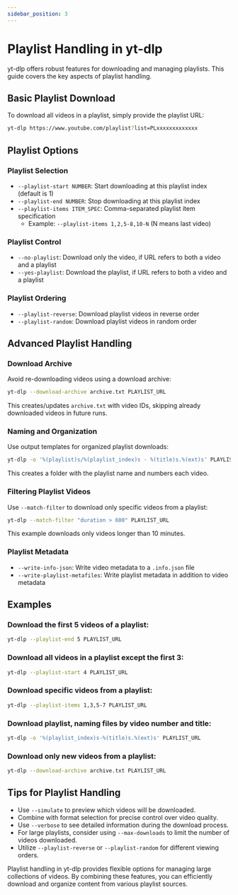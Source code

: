 ```yaml
---
sidebar_position: 3
---
```


# Playlist Handling in yt-dlp

yt-dlp offers robust features for downloading and managing playlists. This guide covers the key aspects of playlist handling.

## Basic Playlist Download

To download all videos in a playlist, simply provide the playlist URL:

```sh
yt-dlp https://www.youtube.com/playlist?list=PLxxxxxxxxxxxxx
```

## Playlist Options

### Playlist Selection

- `--playlist-start NUMBER`: Start downloading at this playlist index (default is 1)
- `--playlist-end NUMBER`: Stop downloading at this playlist index
- `--playlist-items ITEM_SPEC`: Comma-separated playlist item specification
  - Example: `--playlist-items 1,2,5-8,10-N` (N means last video)

### Playlist Control

- `--no-playlist`: Download only the video, if URL refers to both a video and a playlist
- `--yes-playlist`: Download the playlist, if URL refers to both a video and a playlist

### Playlist Ordering

- `--playlist-reverse`: Download playlist videos in reverse order
- `--playlist-random`: Download playlist videos in random order

## Advanced Playlist Handling

### Download Archive

Avoid re-downloading videos using a download archive:

```sh
yt-dlp --download-archive archive.txt PLAYLIST_URL
```

This creates/updates `archive.txt` with video IDs, skipping already downloaded videos in future runs.

### Naming and Organization

Use output templates for organized playlist downloads:

```sh
yt-dlp -o '%(playlist)s/%(playlist_index)s - %(title)s.%(ext)s' PLAYLIST_URL
```

This creates a folder with the playlist name and numbers each video.

### Filtering Playlist Videos

Use `--match-filter` to download only specific videos from a playlist:

```sh
yt-dlp --match-filter "duration > 600" PLAYLIST_URL
```

This example downloads only videos longer than 10 minutes.

### Playlist Metadata

- `--write-info-json`: Write video metadata to a `.info.json` file
- `--write-playlist-metafiles`: Write playlist metadata in addition to video metadata

## Examples

### Download the first 5 videos of a playlist:

```sh
yt-dlp --playlist-end 5 PLAYLIST_URL
```

### Download all videos in a playlist except the first 3:

```sh
yt-dlp --playlist-start 4 PLAYLIST_URL
```

### Download specific videos from a playlist:

```sh
yt-dlp --playlist-items 1,3,5-7 PLAYLIST_URL
```

### Download playlist, naming files by video number and title:

```sh
yt-dlp -o '%(playlist_index)s-%(title)s.%(ext)s' PLAYLIST_URL
```

### Download only new videos from a playlist:

```sh
yt-dlp --download-archive archive.txt PLAYLIST_URL
```

## Tips for Playlist Handling

- Use `--simulate` to preview which videos will be downloaded.
- Combine with format selection for precise control over video quality.
- Use `--verbose` to see detailed information during the download process.
- For large playlists, consider using `--max-downloads` to limit the number of videos downloaded.
- Utilize `--playlist-reverse` or `--playlist-random` for different viewing orders.

Playlist handling in yt-dlp provides flexible options for managing large collections of videos. By combining these features, you can efficiently download and organize content from various playlist sources.
